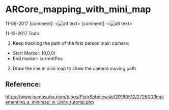 # ARCore_mapping_with_mini_map

11-08-2017
[comment]: <![alt text](https://github.com/alchemz/ARCore_mapping_with_mini_map/blob/master/coord.png)>
[comment]: <![alt text](https://github.com/alchemz/ARCore_mapping_with_mini_map/blob/master/indoormap.jpg)>

11-13-2017
Todo:
1. Keep tracking the path of the first person main camera:
- Start Marker: (0,0,0)
- End marker: currentPos

2. Draw the line in mini map to show the camera moving path

## Reference:
https://www.gamasutra.com/blogs/PiotrSobolewski/20160512/272600/Implementing_a_minimap_in_Unity_tutorial.php
